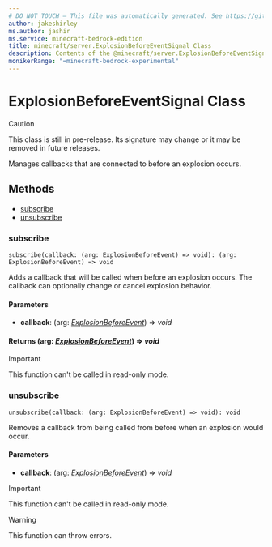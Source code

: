 ```yaml
---
# DO NOT TOUCH — This file was automatically generated. See https://github.com/mojang/minecraftapidocsgenerator to modify descriptions, examples, etc.
author: jakeshirley
ms.author: jashir
ms.service: minecraft-bedrock-edition
title: minecraft/server.ExplosionBeforeEventSignal Class
description: Contents of the @minecraft/server.ExplosionBeforeEventSignal class.
monikerRange: "=minecraft-bedrock-experimental"
---
```

# ExplosionBeforeEventSignal Class

> [!CAUTION]
> This class is still in pre-release.  Its signature may change or it may be removed in future releases.

Manages callbacks that are connected to before an explosion occurs.

## Methods
- [subscribe](#subscribe)
- [unsubscribe](#unsubscribe)

### **subscribe**
`
subscribe(callback: (arg: ExplosionBeforeEvent) => void): (arg: ExplosionBeforeEvent) => void
`

Adds a callback that will be called when before an explosion occurs. The callback can optionally change or cancel explosion behavior.

#### **Parameters**
- **callback**: (arg: [*ExplosionBeforeEvent*](ExplosionBeforeEvent.md)) => *void*

#### **Returns** (arg: [*ExplosionBeforeEvent*](ExplosionBeforeEvent.md)) => *void*

> [!IMPORTANT]
> This function can't be called in read-only mode.

### **unsubscribe**
`
unsubscribe(callback: (arg: ExplosionBeforeEvent) => void): void
`

Removes a callback from being called from before when an explosion would occur.

#### **Parameters**
- **callback**: (arg: [*ExplosionBeforeEvent*](ExplosionBeforeEvent.md)) => *void*

> [!IMPORTANT]
> This function can't be called in read-only mode.

> [!WARNING]
> This function can throw errors.
